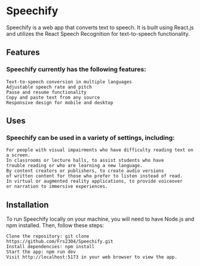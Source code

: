 # Speechify

Speechify is a web app that converts text to speech. It is built using React.js and utilizes the React Speech Recognition for text-to-speech functionality.

## Features

### Speechify currently has the following features:

    Text-to-speech conversion in multiple languages
    Adjustable speech rate and pitch
    Pause and resume functionality
    Copy and paste text from any source
    Responsive design for mobile and desktop

## Uses

### Speechify can be used in a variety of settings, including:

    For people with visual impairments who have difficulty reading text on a screen.
    In classrooms or lecture halls, to assist students who have
    trouble reading or who are learning a new language.
    By content creators or publishers, to create audio versions
    of written content for those who prefer to listen instead of read.
    In virtual or augmented reality applications, to provide voiceover
    or narration to immersive experiences.

## Installation

To run Speechify locally on your machine, you will need to have Node.js and npm installed. Then, follow these steps:

    Clone the repository: git clone https://github.com/Frs2304/Speechify.git
    Install dependencies: npm install
    Start the app: npm run dev
    Visit http://localhost:5173 in your web browser to view the app.
